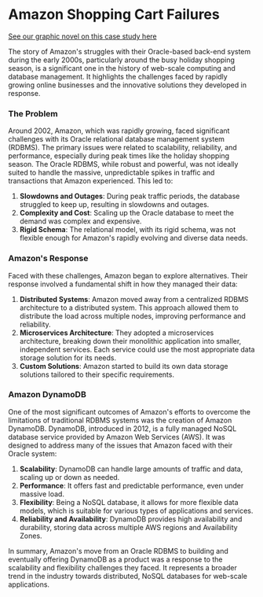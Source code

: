 # Amazon Shopping Cart Failures

[See our graphic novel on this case study here](../stories/dynamodb/index.md)

The story of Amazon's struggles with their Oracle-based back-end system during the early 2000s, particularly around the busy holiday shopping season, is a significant one in the history of web-scale computing and database management. It highlights the challenges faced by rapidly growing online businesses and the innovative solutions they developed in response.

### The Problem

Around 2002, Amazon, which was rapidly growing, faced significant challenges with its Oracle relational database management system (RDBMS). The primary issues were related to scalability, reliability, and performance, especially during peak times like the holiday shopping season. The Oracle RDBMS, while robust and powerful, was not ideally suited to handle the massive, unpredictable spikes in traffic and transactions that Amazon experienced. This led to:

1.  **Slowdowns and Outages**: During peak traffic periods, the database struggled to keep up, resulting in slowdowns and outages.
2.  **Complexity and Cost**: Scaling up the Oracle database to meet the demand was complex and expensive.
3.  **Rigid Schema**: The relational model, with its rigid schema, was not flexible enough for Amazon's rapidly evolving and diverse data needs.

### Amazon's Response

Faced with these challenges, Amazon began to explore alternatives. Their response involved a fundamental shift in how they managed their data:

1.  **Distributed Systems**: Amazon moved away from a centralized RDBMS architecture to a distributed system. This approach allowed them to distribute the load across multiple nodes, improving performance and reliability.
2.  **Microservices Architecture**: They adopted a microservices architecture, breaking down their monolithic application into smaller, independent services. Each service could use the most appropriate data storage solution for its needs.
3.  **Custom Solutions**: Amazon started to build its own data storage solutions tailored to their specific requirements.

### Amazon DynamoDB

One of the most significant outcomes of Amazon's efforts to overcome the limitations of traditional RDBMS systems was the creation of Amazon DynamoDB. DynamoDB, introduced in 2012, is a fully managed NoSQL database service provided by Amazon Web Services (AWS). It was designed to address many of the issues that Amazon faced with their Oracle system:

1.  **Scalability**: DynamoDB can handle large amounts of traffic and data, scaling up or down as needed.
2.  **Performance**: It offers fast and predictable performance, even under massive load.
3.  **Flexibility**: Being a NoSQL database, it allows for more flexible data models, which is suitable for various types of applications and services.
4.  **Reliability and Availability**: DynamoDB provides high availability and durability, storing data across multiple AWS regions and Availability Zones.

In summary, Amazon's move from an Oracle RDBMS to building and eventually offering DynamoDB as a product was a response to the scalability and flexibility challenges they faced. It represents a broader trend in the industry towards distributed, NoSQL databases for web-scale applications.
